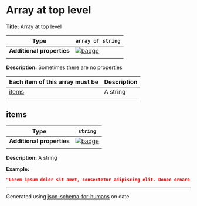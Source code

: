 # Array at top level

**Title:** Array at top level

| Type                      | `array of string`                                                                                                   |
| ------------------------- | ------------------------------------------------------------------------------------------------------------------- |
| **Additional properties** | [![badge](https://img.shields.io/badge/Any+type-allowed-green)](# "Additional Properties of any type are allowed.") |
|                           |                                                                                                                     |

**Description:** Sometimes there are no properties

| Each item of this array must be | Description |
| ------------------------------- | ----------- |
| [items](#items)                 | A string    |
|                                 |             |

## <a name="items"></a>items

| Type                      | `string`                                                                                                            |
| ------------------------- | ------------------------------------------------------------------------------------------------------------------- |
| **Additional properties** | [![badge](https://img.shields.io/badge/Any+type-allowed-green)](# "Additional Properties of any type are allowed.") |
|                           |                                                                                                                     |

**Description:** A string

**Example:** 

```json
"Lorem ipsum dolor sit amet, consectetur adipiscing elit. Donec ornare mauris ac neque malesuada sagittis. Curabitur vel blandit tortor, at pharetra lorem. Curabitur rhoncus posuere purus ut fringilla. Aenean ac rhoncus enim. Nullam ac consectetur est. Etiam vel congue tellus, ac fermentum lectus. Sed accumsan diam libero, a tincidunt mauris feugiat vitae. Nulla eu bibendum sem, quis finibus libero. Cras metus augue, aliquam at finibus elementum, mollis sed dui. Nulla quis facilisis tortor, ut sollicitudin nunc. Mauris diam nisi, ullamcorper at dignissim in, mollis ut felis. Fusce in libero facilisis, venenatis quam nec, ultrices leo. Cras tempus tristique leo ultrices pulvinar. Duis et leo quis dolor lacinia sagittis. Etiam rhoncus, nisl nec elementum auctor, enim lectus dignissim ipsum, sed consectetur mi magna eget mauris. Donec nunc augue, lacinia id nunc sit amet, accumsan posuere lorem. Sed orci neque, commodo ac nibh sit amet, euismod lacinia purus. Quisque non suscipit nibh, at auctor odio. Quisque facilisis tellus nunc. Integer interdum augue ut elit dictum eleifend. Integer bibendum convallis nisl, ut iaculis ligula vehicula et. Nunc ac diam vel arcu fringilla ullamcorper. "
```

----------------------------------------------------------------------------------------------------------------------------
Generated using [json-schema-for-humans](https://github.com/coveooss/json-schema-for-humans) on date